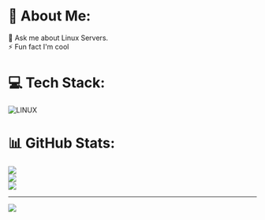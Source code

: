 # 💫 About Me:
💬 Ask me about Linux Servers.<br>⚡ Fun fact I'm cool


# 💻 Tech Stack:
<!-- ![JavaScript](https://img.shields.io/badge/javascript-%23323330.svg?style=for-the-badge&logo=javascript&logoColor=%23F7DF1E) ![Java](https://img.shields.io/badge/java-%23ED8B00.svg?style=for-the-badge&logo=java&logoColor=white) -->
![LINUX](https://img.shields.io/badge/Linux-FCC624?style=for-the-badge&logo=linux&logoColor=black)
# 📊 GitHub Stats:
![](https://github-readme-stats.vercel.app/api?username=H565656&theme=dark&hide_border=false&include_all_commits=false&count_private=false)<br/>
![](https://github-readme-streak-stats.herokuapp.com/?user=H565656&theme=dark&hide_border=false)<br/>
![](https://github-readme-stats.vercel.app/api/top-langs/?username=H565656&theme=dark&hide_border=false&include_all_commits=false&count_private=false&layout=compact)

---
[![](https://visitcount.itsvg.in/api?id=H565656&icon=0&color=0)](https://visitcount.itsvg.in)

<!-- Proudly created with GPRM ( https://gprm.itsvg.in ) -->

